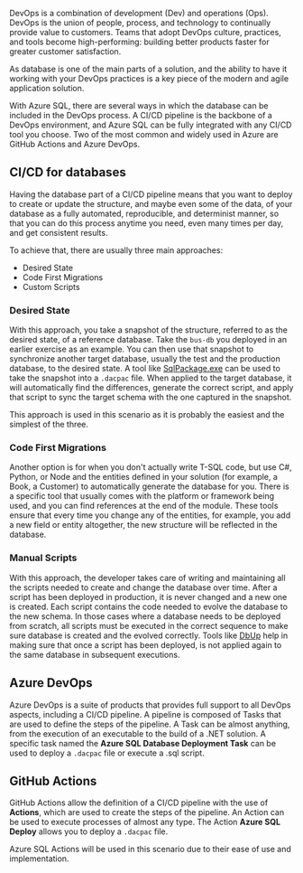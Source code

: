 DevOps is a combination of development (Dev) and operations (Ops). DevOps is the union of people, process, and technology to continually provide value to customers. Teams that adopt DevOps culture, practices, and tools become high-performing: building better products faster for greater customer satisfaction. 

As database is one of the main parts of a solution, and the ability to have it working with your DevOps practices is a key piece of the modern and agile application solution.

With Azure SQL, there are several ways in which the database can be included in the DevOps process. A CI/CD pipeline is the backbone of a DevOps environment, and Azure SQL can be fully integrated with any CI/CD tool you choose. Two of the most common and widely used in Azure are GitHub Actions and Azure DevOps.

## CI/CD for databases

Having the database part of a CI/CD pipeline means that you want to deploy to create or update the structure, and maybe even some of the data, of your database as a fully automated, reproducible, and determinist manner, so that you can do this process anytime you need, even many times per day, and get consistent results.

To achieve that, there are usually three main approaches:

- Desired State
- Code First Migrations
- Custom Scripts

### Desired State

With this approach, you take a snapshot of the structure, referred to as the desired state, of a reference database. Take the `bus-db` you deployed in an earlier exercise as an example. You can then use that snapshot to synchronize another target database, usually the test and the production database, to the desired state. A tool like [SqlPackage.exe](https://docs.microsoft.com/sql/tools/sqlpackage/sqlpackage) can be used to take the snapshot into a `.dacpac` file. When applied to the target database, it will automatically find the differences, generate the correct script, and apply that script to sync the target schema with the one captured in the snapshot.

This approach is used in this scenario as it is probably the easiest and the simplest of the three.

### Code First Migrations

Another option is for when you don't actually write T-SQL code, but use C#, Python, or Node and the entities defined in your solution (for example, a Book, a Customer) to automatically generate the database for you. There is a specific tool that usually comes with the platform or framework being used, and you can find references at the end of the module. These tools ensure that every time you change any of the entities, for example, you add a new field or entity altogether, the new structure will be reflected in the database.

### Manual Scripts

With this approach, the developer takes care of writing and maintaining all the scripts needed to create and change the database over time. After a script has been deployed in production, it is never changed and a new one is created. Each script contains the code needed to evolve the database to the new schema. In those cases where a database needs to be deployed from scratch, all scripts must be executed in the correct sequence to make sure database is created and the evolved correctly. Tools like [DbUp](https://dbup.github.io/) help in making sure that once a script has been deployed, is not applied again to the same database in subsequent executions.

## Azure DevOps

Azure DevOps is a suite of products that provides full support to all DevOps aspects, including a CI/CD pipeline. A pipeline is composed of Tasks that are used to define the steps of the pipeline. A Task can be almost anything, from the execution of an executable to the build of a .NET solution. A specific task named the **Azure SQL Database Deployment Task** can be used to deploy a `.dacpac` file or execute a .sql script.

## GitHub Actions

GitHub Actions allow the definition of a CI/CD pipeline with the use of **Actions**, which are used to create the steps of the pipeline. An Action can be used to execute processes of almost any type. The Action **Azure SQL Deploy** allows you to deploy a `.dacpac` file.

Azure SQL Actions will be used in this scenario due to their ease of use and implementation.
